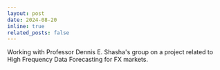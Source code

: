 ```yaml
---
layout: post
date: 2024-08-20 
inline: true
related_posts: false
---
```


Working with Professor Dennis E. Shasha's group on a project related to High Frequency
Data Forecasting for FX markets.
